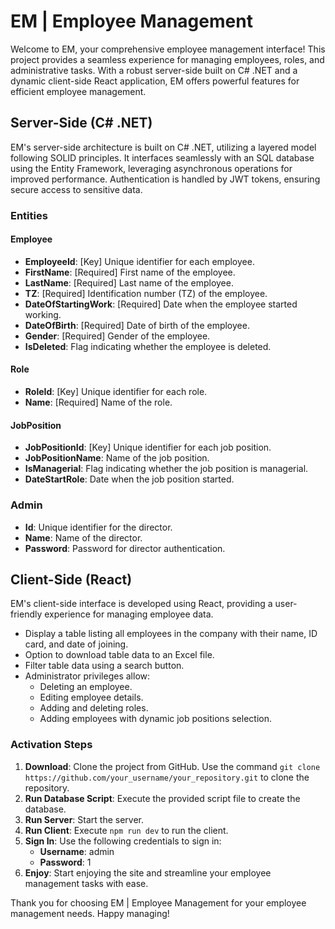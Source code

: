 # EM | Employee Management

Welcome to EM, your comprehensive employee management interface! This project provides a seamless experience for managing employees, roles, and administrative tasks. With a robust server-side built on C# .NET and a dynamic client-side React application, EM offers powerful features for efficient employee management.

## Server-Side (C# .NET)

EM's server-side architecture is built on C# .NET, utilizing a layered model following SOLID principles. It interfaces seamlessly with an SQL database using the Entity Framework, leveraging asynchronous operations for improved performance. Authentication is handled by JWT tokens, ensuring secure access to sensitive data.

### Entities

#### Employee
- **EmployeeId**: [Key] Unique identifier for each employee.
- **FirstName**: [Required] First name of the employee.
- **LastName**: [Required] Last name of the employee.
- **TZ**: [Required] Identification number (TZ) of the employee.
- **DateOfStartingWork**: [Required] Date when the employee started working.
- **DateOfBirth**: [Required] Date of birth of the employee.
- **Gender**: [Required] Gender of the employee.
- **IsDeleted**: Flag indicating whether the employee is deleted.

#### Role
- **RoleId**: [Key] Unique identifier for each role.
- **Name**: [Required] Name of the role.

#### JobPosition
- **JobPositionId**: [Key] Unique identifier for each job position.
- **JobPositionName**: Name of the job position.
- **IsManagerial**: Flag indicating whether the job position is managerial.
- **DateStartRole**: Date when the job position started.

### Admin
- **Id**: Unique identifier for the director.
- **Name**: Name of the director.
- **Password**: Password for director authentication.

## Client-Side (React)

EM's client-side interface is developed using React, providing a user-friendly experience for managing employee data.

- Display a table listing all employees in the company with their name, ID card, and date of joining.
- Option to download table data to an Excel file.
- Filter table data using a search button.
- Administrator privileges allow:
  - Deleting an employee.
  - Editing employee details.
  - Adding and deleting roles.
  - Adding employees with dynamic job positions selection.

### Activation Steps

1. **Download**: Clone the project from GitHub. Use the command `git clone https://github.com/your_username/your_repository.git` to clone the repository.
2. **Run Database Script**: Execute the provided script file to create the database.
3. **Run Server**: Start the server.
4. **Run Client**: Execute `npm run dev` to run the client.
5. **Sign In**: Use the following credentials to sign in:
   - **Username**: admin
   - **Password**: 1
6. **Enjoy**: Start enjoying the site and streamline your employee management tasks with ease.

Thank you for choosing EM | Employee Management for your employee management needs. Happy managing!
